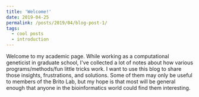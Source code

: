 ```yaml
---
title: 'Welcome!'
date: 2019-04-25
permalink: /posts/2019/04/blog-post-1/
tags:
  - cool posts
  - introduction
---
```



Welcome to my academic page. While working as a computational geneticist in graduate school, I've collected a lot of notes about how various programs/methods/fun little tricks work. I want to use this blog to share those insights, frustrations, and solutions. Some of them may only be useful to members of the Brito Lab, but my hope is that most will be general enough that anyone in the bioinformatics world could find them interesting. 
